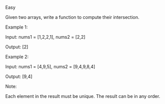Easy

Given two arrays, write a function to compute their intersection.

Example 1:

Input: nums1 = [1,2,2,1], nums2 = [2,2]

Output: [2]

Example 2:

Input: nums1 = [4,9,5], nums2 = [9,4,9,8,4]

Output: [9,4]

Note:

Each element in the result must be unique.
The result can be in any order.
